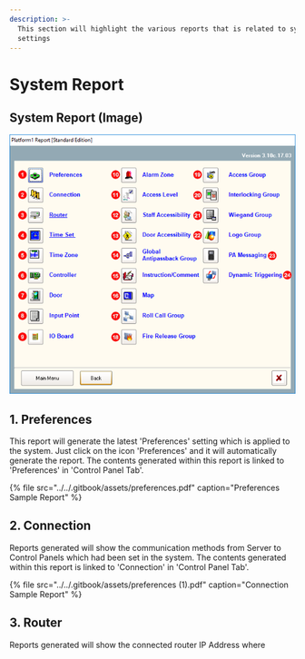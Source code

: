 ```yaml
---
description: >-
  This section will highlight the various reports that is related to system
  settings
---
```


# System Report

## System Report \(Image\)

![](../../.gitbook/assets/untitled3%20%2824%29.png)



## 1. Preferences

This report will generate the latest 'Preferences' setting which is applied to the system. Just click on the icon 'Preferences' and it will automatically generate the report. The contents generated within this report is linked to 'Preferences' in 'Control Panel Tab'. 

{% file src="../../.gitbook/assets/preferences.pdf" caption="Preferences Sample Report" %}

## 2. Connection

Reports generated will show the communication methods from Server to Control Panels which had been set in the system. The contents generated within this report is linked to 'Connection' in 'Control Panel Tab'.

{% file src="../../.gitbook/assets/preferences \(1\).pdf" caption="Connection Sample Report" %}

## 3. Router

Reports generated will show the connected router IP Address where 

